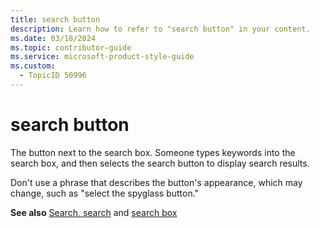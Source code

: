 ```yaml
---
title: search button
description: Learn how to refer to "search button" in your content.
ms.date: 03/18/2024
ms.topic: contributor-guide
ms.service: microsoft-product-style-guide
ms.custom:
  - TopicID 50996
---
```



# search button

The button next to the search box. Someone types keywords into the search box, and then selects the search button to display search results.

Don't use a phrase that describes the button's appearance, which may change, such as "select the spyglass button."

**See also** [Search, search](~\a_z_names_terms\s\search-search.md) and [search box](~\a_z_names_terms\s\search-box.md)